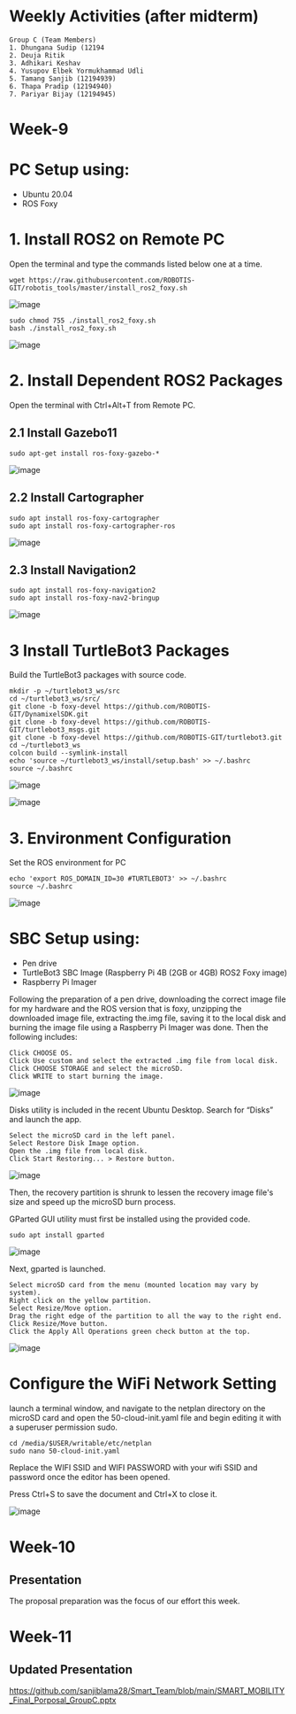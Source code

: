# Weekly Activities (after midterm)

```
Group C (Team Members)
1. Dhungana Sudip (12194
2. Deuja Ritik
3. Adhikari Keshav
4. Yusupov Elbek Yormukhammad Udli
5. Tamang Sanjib (12194939)
6. Thapa Pradip (12194940)
7. Pariyar Bijay (12194945)
```

# Week-9

# PC Setup using:
- Ubuntu 20.04
- ROS Foxy

# 1. Install ROS2 on Remote PC

Open the terminal and type the commands listed below one at a time.

```
wget https://raw.githubusercontent.com/ROBOTIS-GIT/robotis_tools/master/install_ros2_foxy.sh
```

![image](https://user-images.githubusercontent.com/92040822/200147279-93635a26-e453-4ef7-81ec-3d65961c7964.png)

```
sudo chmod 755 ./install_ros2_foxy.sh
bash ./install_ros2_foxy.sh
```
![image](https://user-images.githubusercontent.com/92040822/200147308-5d60e464-2113-4098-9ad6-5bf30fee222d.png)


# 2. Install Dependent ROS2 Packages

Open the terminal with Ctrl+Alt+T from Remote PC.

## 2.1 Install Gazebo11

```
sudo apt-get install ros-foxy-gazebo-*
```

![image](https://user-images.githubusercontent.com/92040822/200147456-6e07351b-d873-4a23-af36-dd7b33e2d682.png)


## 2.2 Install Cartographer

```
sudo apt install ros-foxy-cartographer
sudo apt install ros-foxy-cartographer-ros
```

![image](https://user-images.githubusercontent.com/92040822/200147523-2fe835e8-9cb7-4378-9995-b655a8497384.png)

## 2.3 Install Navigation2

```
sudo apt install ros-foxy-navigation2
sudo apt install ros-foxy-nav2-bringup
```

![image](https://user-images.githubusercontent.com/92040822/200147561-108de0ab-5763-4191-8ec9-4f9913afdc7d.png)


# 3 Install TurtleBot3 Packages

Build the TurtleBot3 packages with source code.

```
mkdir -p ~/turtlebot3_ws/src
cd ~/turtlebot3_ws/src/
git clone -b foxy-devel https://github.com/ROBOTIS-GIT/DynamixelSDK.git
git clone -b foxy-devel https://github.com/ROBOTIS-GIT/turtlebot3_msgs.git
git clone -b foxy-devel https://github.com/ROBOTIS-GIT/turtlebot3.git
cd ~/turtlebot3_ws
colcon build --symlink-install
echo 'source ~/turtlebot3_ws/install/setup.bash' >> ~/.bashrc
source ~/.bashrc
```

![image](https://user-images.githubusercontent.com/92040822/200147701-b75fadd2-5197-4183-b06b-9e17efbfb6d9.png)

![image](https://user-images.githubusercontent.com/92040822/200147808-b976d8f7-2505-4337-92a3-e7a4c286b708.png)

# 3. Environment Configuration

Set the ROS environment for PC

```
echo 'export ROS_DOMAIN_ID=30 #TURTLEBOT3' >> ~/.bashrc
source ~/.bashrc
```

![image](https://user-images.githubusercontent.com/92040822/200147852-c903d9f7-cc37-4418-9bc9-e3f6918dc929.png)

# SBC Setup using:
- Pen drive
- TurtleBot3 SBC Image (Raspberry Pi 4B (2GB or 4GB) ROS2 Foxy image)
- Raspberry Pi Imager

Following the preparation of a pen drive, downloading the correct image file for my hardware and the ROS version that is foxy, unzipping the downloaded image file, extracting the.img file, saving it to the local disk and burning the image file using a Raspberry Pi Imager was done. Then the following includes:

```
Click CHOOSE OS.
Click Use custom and select the extracted .img file from local disk.
Click CHOOSE STORAGE and select the microSD.
Click WRITE to start burning the image.
```

![image](https://github.com/sanjiblama28/San/blob/main/Veed%20Recording%20-%206%20November%202022%20(1).gif)

Disks utility is included in the recent Ubuntu Desktop. Search for “Disks” and launch the app.

```
Select the microSD card in the left panel.
Select Restore Disk Image option.
Open the .img file from local disk.
Click Start Restoring... > Restore button.
```

![image](https://github.com/sanjiblama28/San/blob/main/Veed%20Recording%20-%206%20November%202022%20(2).gif)

Then, the recovery partition is shrunk to lessen the recovery image file's size and speed up the microSD burn process.

GParted GUI utility must first be installed using the provided code.

```
sudo apt install gparted
```

![image](https://user-images.githubusercontent.com/92040822/200148610-46d5d475-1fe8-4e39-8df6-da0478224778.png)

Next, gparted is launched. 

```
Select microSD card from the menu (mounted location may vary by system).
Right click on the yellow partition.
Select Resize/Move option.
Drag the right edge of the partition to all the way to the right end.
Click Resize/Move button.
Click the Apply All Operations green check button at the top.
```

![image](https://github.com/sanjiblama28/San/blob/main/Veed%20Recording%20-%206%20November%202022%20(3).gif)

# Configure the WiFi Network Setting

launch a terminal window, and navigate to the netplan directory on the microSD card and open the 50-cloud-init.yaml file and begin editing it with a superuser permission sudo.

```
cd /media/$USER/writable/etc/netplan
sudo nano 50-cloud-init.yaml
```

Replace the WIFI SSID and WIFI PASSWORD with your wifi SSID and password once the editor has been opened.

Press Ctrl+S to save the document and Ctrl+X to close it.

![image](https://github.com/sanjiblama28/San/blob/main/Veed%20Recording%20-%206%20November%202022%20(4).gif)

# Week-10

## Presentation

The proposal preparation was the focus of our effort this week.

# Week-11

## Updated Presentation

https://github.com/sanjiblama28/Smart_Team/blob/main/SMART_MOBILITY_Final_Porposal_GroupC.pptx




























